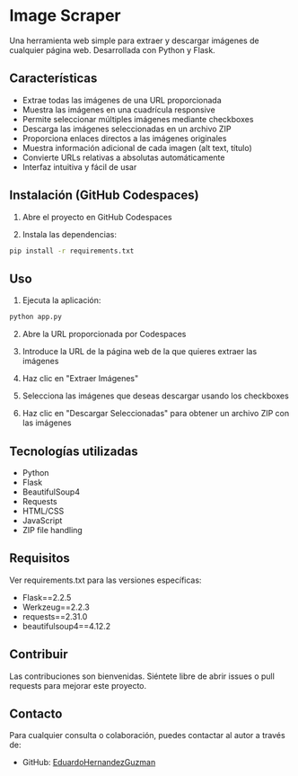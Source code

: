# Image Scraper

Una herramienta web simple para extraer y descargar imágenes de cualquier página web. Desarrollada con Python y Flask.

## Características

- Extrae todas las imágenes de una URL proporcionada
- Muestra las imágenes en una cuadrícula responsive
- Permite seleccionar múltiples imágenes mediante checkboxes
- Descarga las imágenes seleccionadas en un archivo ZIP
- Proporciona enlaces directos a las imágenes originales
- Muestra información adicional de cada imagen (alt text, título)
- Convierte URLs relativas a absolutas automáticamente
- Interfaz intuitiva y fácil de usar


## Instalación (GitHub Codespaces)

1. Abre el proyecto en GitHub Codespaces

2. Instala las dependencias:
```bash
pip install -r requirements.txt
```
## Uso

1. Ejecuta la aplicación: 

```bash
python app.py
```

2. Abre la URL proporcionada por Codespaces

3. Introduce la URL de la página web de la que quieres extraer las imágenes

4. Haz clic en "Extraer Imágenes"

5. Selecciona las imágenes que deseas descargar usando los checkboxes

6. Haz clic en "Descargar Seleccionadas" para obtener un archivo ZIP con las imágenes

## Tecnologías utilizadas

- Python
- Flask
- BeautifulSoup4
- Requests
- HTML/CSS
- JavaScript
- ZIP file handling
## Requisitos
Ver requirements.txt para las versiones específicas:

- Flask==2.2.5
- Werkzeug==2.2.3
- requests==2.31.0
- beautifulsoup4==4.12.2

## Contribuir

Las contribuciones son bienvenidas. Siéntete libre de abrir issues o pull requests para mejorar este proyecto.

## Contacto

Para cualquier consulta o colaboración, puedes contactar al autor a través de:

- GitHub: [EduardoHernandezGuzman](https://github.com/EduardoHernandezGuzman)